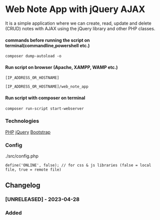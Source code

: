 # Web Note App with jQuery AJAX

It is a simple application where we can create, read, update and delete (CRUD) notes with AJAX using the jQuery library and other PHP classes.

#### commands before running the script on terminal(commandline,powershell etc.)
```
composer dump-autoload -o
```

#### Run script on browser (Apache, XAMPP, WAMP etc.)
```
[IP_ADDRESS_OR_HOSTNAME]
```

```
[IP_ADDRESS_OR_HOSTNAME]/web_note_app
```

#### Run script with composer on terminal
```
composer run-script start-webserver
```

### Technologies

[PHP](https://www.php.net/)
[jQuery](https://jquery.com/)
[Bootstrap](https://getbootstrap.com/)

### Config

./src/config.php

```
define('ONLINE', false); // for css & js libraries (false = local file, true = remote file)
```

## Changelog

### [UNRELEASED] - 2023-04-28
### Added

